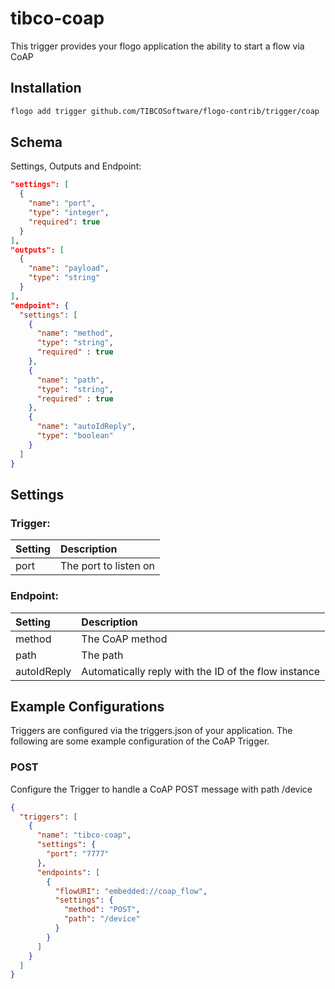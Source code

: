 # tibco-coap
This trigger provides your flogo application the ability to start a flow via CoAP

## Installation

```bash
flogo add trigger github.com/TIBCOSoftware/flogo-contrib/trigger/coap
```

## Schema
Settings, Outputs and Endpoint:

```json
"settings": [
  {
    "name": "port",
    "type": "integer",
    "required": true
  }
],
"outputs": [
  {
    "name": "payload",
    "type": "string"
  }
],
"endpoint": {
  "settings": [
    {
      "name": "method",
      "type": "string",
      "required" : true
    },
    {
      "name": "path",
      "type": "string",
      "required" : true
    },
    {
      "name": "autoIdReply",
      "type": "boolean"
    }
  ]
}
```
## Settings
### Trigger:
| Setting     | Description    |
|:------------|:---------------|
| port | The port to listen on |         
### Endpoint:
| Setting     | Description    |
|:------------|:---------------|
| method      | The CoAP method |         
| path        | The path  |
| autoIdReply | Automatically reply with the ID of the flow instance |

## Example Configurations

Triggers are configured via the triggers.json of your application. The following are some example configuration of the CoAP Trigger.

### POST
Configure the Trigger to handle a CoAP POST message with path /device

```json
{
  "triggers": [
    {
      "name": "tibco-coap",
      "settings": {
        "port": "7777"
      },
      "endpoints": [
        {
          "flowURI": "embedded://coap_flow",
          "settings": {
            "method": "POST",
            "path": "/device"
          }
        }
      ]
    }
  ]
}
```